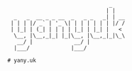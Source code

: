                                     _
                                   | |
      _   _  __ _ _ __  _   _ _   _| | __
     | | | |/ _` | '_ \| | | | | | | |/ /
     | |_| | (_| | | | | |_| | |_| |   <
      \__, |\__,_|_| |_|\__, |\__,_|_|\_\
       __/ |             __/ |
      |___/             |___/

    # yany.uk
